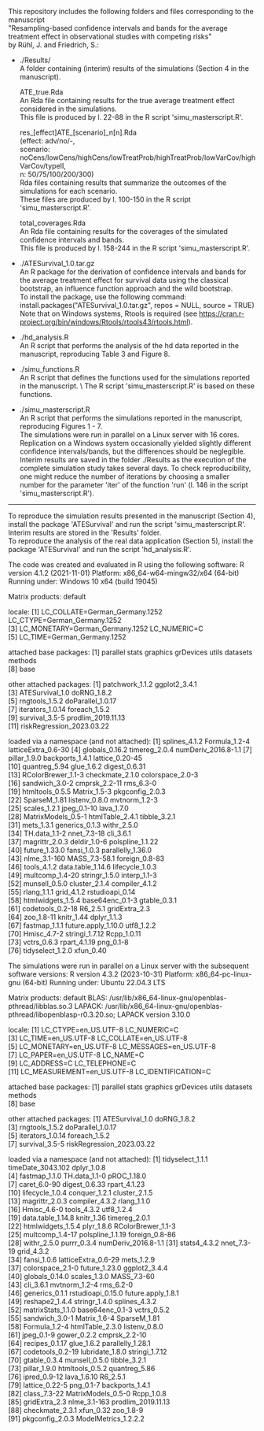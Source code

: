 This repository includes the following folders and files corresponding to the manuscript \
"Resampling-based confidence intervals and bands for the average treatment effect in observational studies with competing risks" \
by Rühl, J. and Friedrich, S.:

- ./Results/ \
  A folder containing (interim) results of the simulations (Section 4 in the manuscript).
  
     ATE_true.Rda \
       An Rda file containing results for the true average treatment effect considered in the simulations. \
       This file is produced by l. 22-88 in the R script 'simu_masterscript.R'. 

     res_[effect]ATE_[scenario]_n[n].Rda \
       (effect: adv/no/-, \
        scenario: noCens/lowCens/highCens/lowTreatProb/highTreatProb/lowVarCov/highVarCov/typeII, \
        n: 50/75/100/200/300) \
       Rda files containing results that summarize the outcomes of the simulations for each scenario. \
       These files are produced by l. 100-150 in the R script 'simu_masterscript.R'.  

     total_coverages.Rda \
       An Rda file containing results for the coverages of the simulated confidence intervals and bands. \
       This file is produced by l. 158-244 in the R script 'simu_masterscript.R'.

- ./ATESurvival_1.0.tar.gz \
  An R package for the derivation of confidence intervals and bands for the average treatment effect for survival data using the classical bootstrap, an 
  influence function approach and the wild bootstrap. \
  To install the package, use the following command: \
  install.packages("ATESurvival_1.0.tar.gz", repos = NULL, source = TRUE) \
  Note that on Windows systems, Rtools is required (see https://cran.r-project.org/bin/windows/Rtools/rtools43/rtools.html).

- ./hd_analysis.R \
  An R script that performs the analysis of the hd data reported in the manuscript, reproducing Table 3 and Figure 8.

- ./simu_functions.R \
  An R script that defines the functions used for the simulations reported in the manuscript. \ 
  The R script 'simu_masterscript.R' is based on these functions.

- ./simu_masterscript.R \
  An R script that performs the simulations reported in the manuscript, reproducing Figures 1 - 7. \
  The simulations were run in parallel on a Linux server with 16 cores. \
  Replication on a Windows system occasionally yielded slightly different confidence intervals/bands, but the differences should be neglegible. \
  Interim results are saved in the folder ./Results as the execution of the complete simulation study takes several days. To check reproducibility, one might reduce the number of iterations by choosing a smaller number for the parameter 'iter' of the function 'run' (l. 146 in the script 'simu_masterscript.R').

---

To reproduce the simulation results presented in the manuscript (Section 4), install the package 'ATESurvival' and run the script 'simu_masterscript.R'. \
Interim results are stored in the 'Results' folder. \
To reproduce the analysis of the real data application (Section 5), install the package 'ATESurvival' and run the script 'hd_analysis.R'.

The code was created and evaluated in R using the following software:
R version 4.1.2 (2021-11-01)
Platform: x86_64-w64-mingw32/x64 (64-bit)
Running under: Windows 10 x64 (build 19045)

Matrix products: default

locale:
[1] LC_COLLATE=German_Germany.1252  LC_CTYPE=German_Germany.1252   
[3] LC_MONETARY=German_Germany.1252 LC_NUMERIC=C                   
[5] LC_TIME=German_Germany.1252    

attached base packages:
[1] parallel  stats     graphics  grDevices utils     datasets  methods  
[8] base     

other attached packages:
 [1] patchwork_1.1.2           ggplot2_3.4.1            
 [3] ATESurvival_1.0           doRNG_1.8.2              
 [5] rngtools_1.5.2            doParallel_1.0.17        
 [7] iterators_1.0.14          foreach_1.5.2            
 [9] survival_3.5-5            prodlim_2019.11.13       
[11] riskRegression_2023.03.22

loaded via a namespace (and not attached):
 [1] splines_4.1.2       Formula_1.2-4       latticeExtra_0.6-30
 [4] globals_0.16.2      timereg_2.0.4       numDeriv_2016.8-1.1
 [7] pillar_1.9.0        backports_1.4.1     lattice_0.20-45    
[10] quantreg_5.94       glue_1.6.2          digest_0.6.31      
[13] RColorBrewer_1.1-3  checkmate_2.1.0     colorspace_2.0-3   
[16] sandwich_3.0-2      cmprsk_2.2-11       rms_6.3-0          
[19] htmltools_0.5.5     Matrix_1.5-3        pkgconfig_2.0.3    
[22] SparseM_1.81        listenv_0.8.0       mvtnorm_1.2-3      
[25] scales_1.2.1        jpeg_0.1-10         lava_1.7.0         
[28] MatrixModels_0.5-1  htmlTable_2.4.1     tibble_3.2.1       
[31] mets_1.3.1          generics_0.1.3      withr_2.5.0        
[34] TH.data_1.1-2       nnet_7.3-18         cli_3.6.1          
[37] magrittr_2.0.3      deldir_1.0-6        polspline_1.1.22   
[40] future_1.33.0       fansi_1.0.3         parallelly_1.36.0  
[43] nlme_3.1-160        MASS_7.3-58.1       foreign_0.8-83     
[46] tools_4.1.2         data.table_1.14.6   lifecycle_1.0.3    
[49] multcomp_1.4-20     stringr_1.5.0       interp_1.1-3       
[52] munsell_0.5.0       cluster_2.1.4       compiler_4.1.2     
[55] rlang_1.1.1         grid_4.1.2          rstudioapi_0.14    
[58] htmlwidgets_1.5.4   base64enc_0.1-3     gtable_0.3.1       
[61] codetools_0.2-18    R6_2.5.1            gridExtra_2.3      
[64] zoo_1.8-11          knitr_1.44          dplyr_1.1.3        
[67] fastmap_1.1.1       future.apply_1.10.0 utf8_1.2.2         
[70] Hmisc_4.7-2         stringi_1.7.12      Rcpp_1.0.11        
[73] vctrs_0.6.3         rpart_4.1.19        png_0.1-8          
[76] tidyselect_1.2.0    xfun_0.40


The simulations were run in parallel on a Linux server with the subsequent software versions:
R version 4.3.2 (2023-10-31)
Platform: x86_64-pc-linux-gnu (64-bit)
Running under: Ubuntu 22.04.3 LTS

Matrix products: default
BLAS:   /usr/lib/x86_64-linux-gnu/openblas-pthread/libblas.so.3
LAPACK: /usr/lib/x86_64-linux-gnu/openblas-pthread/libopenblasp-r0.3.20.so;  LAPACK version 3.10.0

locale:
 [1] LC_CTYPE=en_US.UTF-8       LC_NUMERIC=C              
 [3] LC_TIME=en_US.UTF-8        LC_COLLATE=en_US.UTF-8    
 [5] LC_MONETARY=en_US.UTF-8    LC_MESSAGES=en_US.UTF-8   
 [7] LC_PAPER=en_US.UTF-8       LC_NAME=C                 
 [9] LC_ADDRESS=C               LC_TELEPHONE=C            
[11] LC_MEASUREMENT=en_US.UTF-8 LC_IDENTIFICATION=C       

attached base packages:
[1] parallel  stats     graphics  grDevices utils     datasets  methods  
[8] base     

other attached packages:
[1] ATESurvival_1.0           doRNG_1.8.2              
[3] rngtools_1.5.2            doParallel_1.0.17        
[5] iterators_1.0.14          foreach_1.5.2            
[7] survival_3.5-5            riskRegression_2023.03.22

loaded via a namespace (and not attached):
 [1] tidyselect_1.1.1     timeDate_3043.102    dplyr_1.0.8         
 [4] fastmap_1.1.0        TH.data_1.1-0        pROC_1.18.0         
 [7] caret_6.0-90         digest_0.6.33        rpart_4.1.23        
[10] lifecycle_1.0.4      conquer_1.2.1        cluster_2.1.5       
[13] magrittr_2.0.3       compiler_4.3.2       rlang_1.1.0         
[16] Hmisc_4.6-0          tools_4.3.2          utf8_1.2.4          
[19] data.table_1.14.8    knitr_1.36           timereg_2.0.1       
[22] htmlwidgets_1.5.4    plyr_1.8.6           RColorBrewer_1.1-3  
[25] multcomp_1.4-17      polspline_1.1.19     foreign_0.8-86      
[28] withr_2.5.0          purrr_0.3.4          numDeriv_2016.8-1.1 
[31] stats4_4.3.2         nnet_7.3-19          grid_4.3.2          
[34] fansi_1.0.6          latticeExtra_0.6-29  mets_1.2.9          
[37] colorspace_2.1-0     future_1.23.0        ggplot2_3.4.4       
[40] globals_0.14.0       scales_1.3.0         MASS_7.3-60         
[43] cli_3.6.1            mvtnorm_1.2-4        rms_6.2-0           
[46] generics_0.1.1       rstudioapi_0.15.0    future.apply_1.8.1  
[49] reshape2_1.4.4       stringr_1.4.0        splines_4.3.2       
[52] matrixStats_1.1.0    base64enc_0.1-3      vctrs_0.5.2         
[55] sandwich_3.0-1       Matrix_1.6-4         SparseM_1.81        
[58] Formula_1.2-4        htmlTable_2.3.0      listenv_0.8.0       
[61] jpeg_0.1-9           gower_0.2.2          cmprsk_2.2-10       
[64] recipes_0.1.17       glue_1.6.2           parallelly_1.28.1   
[67] codetools_0.2-19     lubridate_1.8.0      stringi_1.7.12      
[70] gtable_0.3.4         munsell_0.5.0        tibble_3.2.1        
[73] pillar_1.9.0         htmltools_0.5.2      quantreg_5.86       
[76] ipred_0.9-12         lava_1.6.10          R6_2.5.1            
[79] lattice_0.22-5       png_0.1-7            backports_1.4.1     
[82] class_7.3-22         MatrixModels_0.5-0   Rcpp_1.0.8          
[85] gridExtra_2.3        nlme_3.1-163         prodlim_2019.11.13  
[88] checkmate_2.3.1      xfun_0.32            zoo_1.8-9           
[91] pkgconfig_2.0.3      ModelMetrics_1.2.2.2
